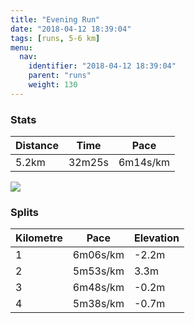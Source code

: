 ```yaml
---
title: "Evening Run"
date: "2018-04-12 18:39:04"
tags: [runs, 5-6 km]
menu:
  nav:
    identifier: "2018-04-12 18:39:04"
    parent: "runs"
    weight: 130
---
```


### Stats

| Distance | Time | Pace |
|----------|------|------|
|5.2km|32m25s|6m14s/km|

<img src='https://maps.googleapis.com/maps/api/staticmap?maptype=roadmap&path=enc:swjeI|hyLh@_Ei@x@zBlCDtInE`MnIrChJ|PvGhUxGhf@q@aB~@lMs@bYn@zEkAnDGdJFsJ~CoGeBaM\aTcIkm@yFcSmFkFwC{HmKiGkBeNiDaD|B{E{Am@a@dD&key=AIzaSyAfqMeaZ1CCJFGP5cWud__oZnT_Pybg-1M&size=800x800&markers=color:yellow|label:S|53.4721,-2.26463&markers=color:green|label:F|53.472199999999994,-2.26456'>

### Splits

| Kilometre | Pace | Elevation |
|------|------|-----------|
|1|6m06s/km|-2.2m|
|2|5m53s/km|3.3m|
|3|6m48s/km|-0.2m|
|4|5m38s/km|-0.7m|
